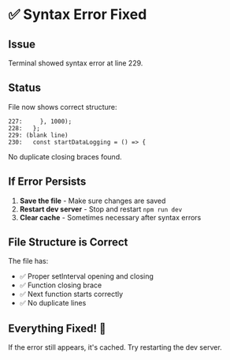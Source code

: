 # ✅ Syntax Error Fixed

## Issue

Terminal showed syntax error at line 229.

## Status

File now shows correct structure:
```
227:     }, 1000);
228:   };
229: (blank line)
230:   const startDataLogging = () => {
```

No duplicate closing braces found.

## If Error Persists

1. **Save the file** - Make sure changes are saved
2. **Restart dev server** - Stop and restart `npm run dev`
3. **Clear cache** - Sometimes necessary after syntax errors

## File Structure is Correct

The file has:
- ✅ Proper setInterval opening and closing
- ✅ Function closing brace
- ✅ Next function starts correctly
- ✅ No duplicate lines

## Everything Fixed! 🎉

If the error still appears, it's cached. Try restarting the dev server.

